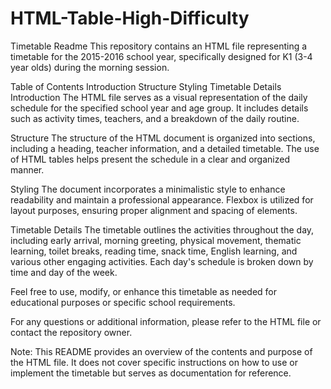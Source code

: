 # HTML-Table-High-Difficulty
Timetable Readme
This repository contains an HTML file representing a timetable for the 2015-2016 school year, specifically designed for K1 (3-4 year olds) during the morning session.

Table of Contents
Introduction
Structure
Styling
Timetable Details
Introduction
The HTML file serves as a visual representation of the daily schedule for the specified school year and age group. It includes details such as activity times, teachers, and a breakdown of the daily routine.

Structure
The structure of the HTML document is organized into sections, including a heading, teacher information, and a detailed timetable. The use of HTML tables helps present the schedule in a clear and organized manner.

Styling
The document incorporates a minimalistic style to enhance readability and maintain a professional appearance. Flexbox is utilized for layout purposes, ensuring proper alignment and spacing of elements.

Timetable Details
The timetable outlines the activities throughout the day, including early arrival, morning greeting, physical movement, thematic learning, toilet breaks, reading time, snack time, English learning, and various other engaging activities. Each day's schedule is broken down by time and day of the week.

Feel free to use, modify, or enhance this timetable as needed for educational purposes or specific school requirements.

For any questions or additional information, please refer to the HTML file or contact the repository owner.

Note: This README provides an overview of the contents and purpose of the HTML file. It does not cover specific instructions on how to use or implement the timetable but serves as documentation for reference.






